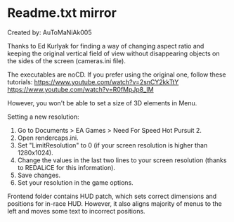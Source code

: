 # Readme.txt mirror

Created by: AuToMaNiAk005

Thanks to Ed Kurlyak for finding a way of changing aspect ratio and keeping the original vertical field of view without disappearing objects on the sides of the screen (cameras.ini file).

The executables are noCD.
If you prefer using the original one, follow these tutorials:
https://www.youtube.com/watch?v=2snCY2kkTtY
https://www.youtube.com/watch?v=R0fMpJp8_IM

However, you won't be able to set a size of 3D elements in Menu.

Setting a new resolution:
1. Go to Documents > EA Games > Need For Speed Hot Pursuit 2.
2. Open rendercaps.ini.
3. Set "LimitResolution" to 0 (if your screen resolution is higher than 1280x1024).
4. Change the values in the last two lines to your screen resolution (thanks to REDALiCE for this information).
5. Save changes.
6. Set your resolution in the game options.

Frontend folder contains HUD patch, which sets correct dimensions and positions for in-race HUD.
However, it also aligns majority of menus to the left and moves some text to incorrect positions.